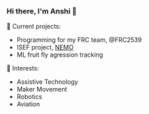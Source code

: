 ### Hi there, I'm Anshi 👋

🔭 Current projects:
  - Programming for my FRC team, @FRC2539
  - ISEF project, [NEMO](https://github.com/li-pearl/nemo)
  - ML fruit fly agression tracking

🌱 Interests:
  - Assistive Technology
  - Maker Movement
  - Robotics
  - Aviation

<!--
**li-pearl/li-pearl** is a ✨ _special_ ✨ repository because its `README.md` (this file) appears on your GitHub profile.

Here are some ideas to get you started:

- 🔭 I’m currently working on ...
- 🌱 I’m currently learning ...
- 👯 I’m looking to collaborate on ...
- 🤔 I’m looking for help with ...
- 💬 Ask me about ...
- 📫 How to reach me: ...
- 😄 Pronouns: ...
- ⚡ Fun fact: ...
-->
